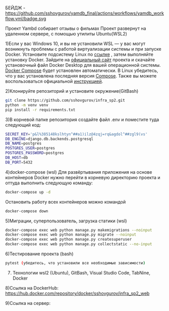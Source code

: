 БЕЙДЖ - https://github.com/sshovgurov/yamdb_final/actions/workflows/yamdb_workflow.yml/badge.svg

Проект Yambd собирает отзывы о фильмах
Проект развернут на удаленном сервере, с помощью утилиты Ubuntu(WSL2)

1)Если у вас Windows 10, и вы не установили WSL — у вас могут возникнуть проблемы с работой виртуализации системы и при запуске Docker. Установите подсистему Linux по [ссылке](https://docs.microsoft.com/ru-ru/windows/wsl/install) , затем выполняйте установку Docker.
Зайдите на [официальный сайт](https://www.docker.com/products/docker-desktop) проекта и скачайте установочный файл Docker Desktop для вашей операционной системы. [Docker Compose](https://docs.docker.com/compose) будет установлен автоматически. В Linux убедитесь, что у вас установлена последняя версия [Compose](https://docs.docker.com/compose/install/). Также вы можете воспользоваться официальной [инструкцией](https://docs.docker.com/engine/install/).

2)Клонируйте репозиторий и установите окружение(GitBash)
```bash
git clone https://github.com/sshovgurov/infra_sp2.git
python -m venv venv
pip install -r requirements.txt
```

3)В корневой папке репозитория создайте файл .env и поместите туда следующий код:
```bash
SECRET_KEY='p&l%385148kslhtyn^##a1)ilz@4zqj=rq&agdol^##zgl9(vs'
DB_ENGINE=django.db.backends.postgresql
DB_NAME=postgres
POSTGRES_USER=postgres
POSTGRES_PASSWORD=postgres
DB_HOST=db
DB_PORT=5432
```

4)docker-compose (wsl)
Для развёртывания приложения на основе контейнеров Docker нужно перейти в корневую директорию проекта и оттуда выполнить следующую команду: 
```bash
docker-compose up -d
```
Остановить работу всех контейнеров можно командой
```bash
docker-compose down
```

5)Миграции, суперпользователь, загрузка статики (wsl)
```bash
docker-compose exec web python manage.py makemigrations --noinput
docker-compose exec web python manage.py migrate --noinput
docker-compose exec web python manage.py createsuperuser
docker-compose exec web python manage.py collectstatic --no-input
```

6)Тестирование проекта (bash)
```bash
pytest (убедитесь, что установили все необходимые зависимости)
```

7) Технологии
wsl2 (Ubuntu), GitBash, Visual Studio Code, TabNine, Docker

8)Ссылка на DockerHub:
https://hub.docker.com/repository/docker/sshovgurov/infra_sp2_web

9)Ссылка на сервер: